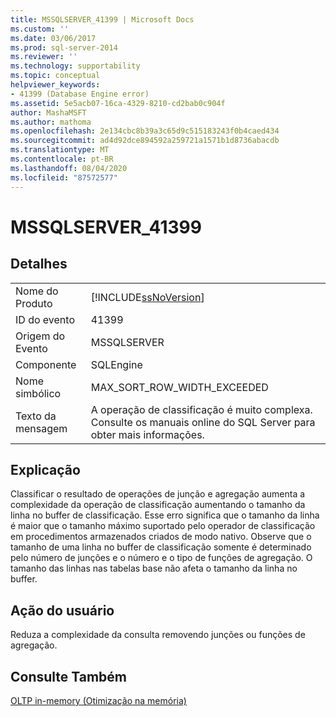 ```yaml
---
title: MSSQLSERVER_41399 | Microsoft Docs
ms.custom: ''
ms.date: 03/06/2017
ms.prod: sql-server-2014
ms.reviewer: ''
ms.technology: supportability
ms.topic: conceptual
helpviewer_keywords:
- 41399 (Database Engine error)
ms.assetid: 5e5acb07-16ca-4329-8210-cd2bab0c904f
author: MashaMSFT
ms.author: mathoma
ms.openlocfilehash: 2e134cbc8b39a3c65d9c515183243f0b4caed434
ms.sourcegitcommit: ad4d92dce894592a259721a1571b1d8736abacdb
ms.translationtype: MT
ms.contentlocale: pt-BR
ms.lasthandoff: 08/04/2020
ms.locfileid: "87572577"
---
```

# <a name="mssqlserver_41399"></a>MSSQLSERVER_41399
    
## <a name="details"></a>Detalhes  
  
|||  
|-|-|  
|Nome do Produto|[!INCLUDE[ssNoVersion](../../includes/ssnoversion-md.md)]|  
|ID do evento|41399|  
|Origem do Evento|MSSQLSERVER|  
|Componente|SQLEngine|  
|Nome simbólico|MAX_SORT_ROW_WIDTH_EXCEEDED|  
|Texto da mensagem|A operação de classificação é muito complexa. Consulte os manuais online do SQL Server para obter mais informações.|  
  
## <a name="explanation"></a>Explicação  
 Classificar o resultado de operações de junção e agregação aumenta a complexidade da operação de classificação aumentando o tamanho da linha no buffer de classificação. Esse erro significa que o tamanho da linha é maior que o tamanho máximo suportado pelo operador de classificação em procedimentos armazenados criados de modo nativo. Observe que o tamanho de uma linha no buffer de classificação somente é determinado pelo número de junções e o número e o tipo de funções de agregação. O tamanho das linhas nas tabelas base não afeta o tamanho da linha no buffer.  
  
## <a name="user-action"></a>Ação do usuário  
 Reduza a complexidade da consulta removendo junções ou funções de agregação.  
  
## <a name="see-also"></a>Consulte Também  
 [OLTP in-memory &#40;Otimização na memória&#41;](../in-memory-oltp/in-memory-oltp-in-memory-optimization.md)  
  
  
